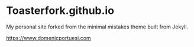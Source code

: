 # Toasterfork.github.io

My personal site forked from the minimal mistakes theme built from Jekyll.

https://www.domenicportuesi.com
